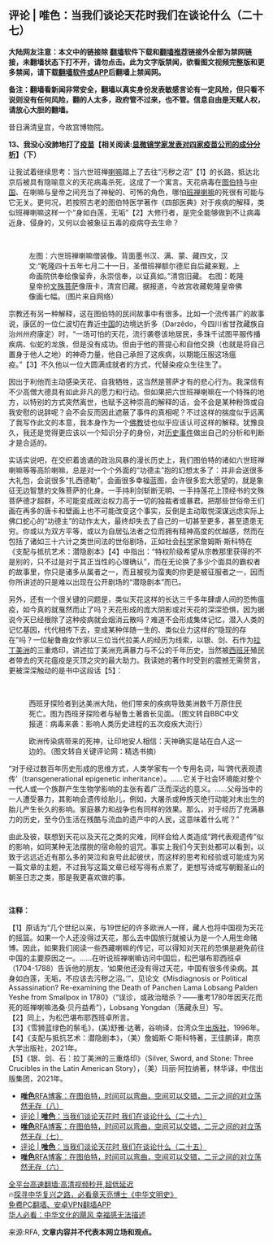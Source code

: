  <!-- 面包屑导航 --> <h2>评论 | 唯色：当我们谈论天花时我们在谈论什么（二十七）</h2> <p class="notice"><b>大陆网友注意：本文中的链接除 <a href="https://github.com/bannedbook/fanqiang" >翻墙</a>软件下载和<a href="https://github.com/killgcd/justmysocks/blob/master/README.md">翻墙推荐</a>链接外全部为禁网链接，未翻墙状态下打不开，请勿点击。此为文字版禁闻，欲看图文视频完整版和更多禁闻，请下载<a href="https://github.com/bannedbook/fanqiang">翻墙软件或APP</a>后翻墙上禁闻网。</p><p>备注：翻墙看新闻非常安全，翻墙以真实身份发表敏感言论有一定风险，但只看不说则没有任何风险，翻的人太多，政府管不过来，也不管。信息自由是天赋人权，请放心大胆的翻墙。</b></p>  <div class="entry"> <p>昔日满清皇宫，今故宫博物院。                 </p> <p><strong>13、我没心没肺地打了<span class='wp_keywordlink'><a href="https://www.bannedbook.org/bnews/topimagenews/20180408/925060.html" title="纪录片：恐怖的疫苗真相之谜" target="_blank">疫苗</a></span>【相关阅读:<a href='https://www.bannedbook.org/bnews/comments/20210902/1617622.html' target='_blank'>显微镜学家发表对四家疫苗公司的成分分析</a>】（下）</strong></p> <p>让我试着继续思考：当六世班禅<a href="https://www.bannedbook.org/bnews/tag/%e5%96%87%e5%98%9b/" class="st_tag internal_tag" rel="tag" title="标签 喇嘛 下的日志">喇嘛</a>踏上了去往“污秽之沼”【1】的长路，抵达北京后被具有隐喻意义的天花病毒杀死，这成了一个寓言。天花病毒在<a href="https://www.bannedbook.org/bnews/tag/%e5%9b%be%e4%bc%af%e7%89%b9/" class="st_tag internal_tag" rel="tag" title="标签 图伯特 下的日志">图伯特</a>与<span class='wp_keywordlink_affiliate'><a href="https://www.bannedbook.org/" title="中国" target="_blank">中国</a></span>、在喇嘛与皇帝之间充当了神秘的、可怖的角色，哪怕<a href="https://www.bannedbook.org/bnews/tag/%e7%8f%ad%e7%a6%85%e5%96%87%e5%98%9b/" class="st_tag internal_tag" rel="tag" title="标签 班禅喇嘛 下的日志">班禅喇嘛</a>的死很有可能与它无关。更何况，若按照古老的图伯特医学著作《四部医典》对于疾病的解释，类似班禅喇嘛这样一个“身如白莲，无垢”【2】大修行者，是完全能够做到不让病毒近身、侵身的，又何以会被象征五毒的疫病夺去生命？</p> <p> </p>  <p><figure> <figcaption>左图：六世班禅喇嘛僧装像。背面墨书汉、满、蒙、藏四文，汉文:“乾隆四十五年七月二十一日，圣僧班禅额尔德尼自后藏来觐，上命画院供奉绘像留弆，永崇信奉，以证真如。”清宫旧藏。  右图：乾隆皇帝扮<a href="https://www.bannedbook.org/bnews/tag/%E6%96%87%E6%AE%8A%E8%8F%A9%E8%90%A8/" class="st_tag internal_tag" rel="tag" title="标签 文殊菩萨 下的日志">文殊菩萨</a>像唐卡，清宫旧藏。据报道，今故宫收藏乾隆皇帝佛像画七幅。（图片来自网络）</figcaption></figure> </p> <p>宗教还有另一种解释，这在图伯特的民间故事中有很多。比如一个流传甚广的故事说，康区的一位仁波切在靠近<a href="https://www.bannedbook.org/bnews/tag/%E4%B8%AD%E5%9B%BD/" class="st_tag internal_tag" rel="tag" title="标签 中国 下的日志">中国</a>的边境达折多（Darzêdo，今四川省甘孜藏族自治州州府康定）时，“一场可怕的天花，流行袭卷该地居民，多珠千试图平服传播疾病、似蛇的龙族，但是没有成功。但由于他的菩提心和自他交换（也就是将自己置身于他人之地）的神奇力量，他自己承担了这疾病，以期能压服这场瘟疫。”【3】不久他以一位大圆满成就者的方式，代替染疫众生往生了。</p> <p>因出于利他而主动感染天花、自我牺牲，这当然是菩萨才有的悲心行为。我深信有不少高僧大德具有如此非凡的愿力和行动。但如果把六世班禅喇嘛在一个特殊的地方，以特别的方式突然离世，也赋予这种崇高的解释的话，会不会是某种粉饰或自我安慰的说辞呢？会不会反而因此遮蔽了事件的真相呢？不过这样的揣度似乎远离了我写作此文的本意，我本身作为一个<span class='wp_keywordlink'><a href="https://www.qi-gong.me/buddhism/" title="佛教" target="_blank">佛教</a></span>徒也似乎应该认可这样的解释。犹豫良久，我还是觉得更应该以一个知识分子的身份，对<span class='wp_keywordlink'><a href="https://www.bannedbook.org/forum33/" title="近代历史事件真相" target="_blank">历史事件</a></span>做出自己的分析和判断才是合适的。</p> <p>实话实说吧，在交织着诡谲的政治风暴的漫长历史上，我们图伯特的诸如六世班禅喇嘛等等高阶喇嘛，总是对一个个外面的“功德主”抱的幻想太多了：并非会送很多大礼包，会说很多“扎西德勒”，会画很多幸福蓝图，会许很多宏大愿望的，就是象征无边智慧的文殊菩萨的化身。一手持利剑斩断无明、一手持莲花上顶经书的文殊菩萨德才超群，不可能变成政治权力高于一切的独裁者或暴君。把那些世俗帝王们画在再多的唐卡和壁画上也不可能改变这个事实，反倒是主动取悦深谋远虑实际上佛口蛇心的“功德主”的动作太大，最终却失去了自己的一切甚至更多，甚至遗患无穷。你或以为双方平等，或以为自居弘法者之位而拥有精神高度的优越感，然而在包括了诸如三十六计之类世间法的世俗剧场，正如社会<span class='wp_keywordlink'><a href="https://www.bannedbook.org/forum11/topic309.html" title="禁片：“科学”的棍子" target="_blank">科学</a></span>家詹姆斯·斯科特在《支配与抵抗艺术：潜隐剧本》【4】中指出：“特权阶级希望从宗教那里获得的不是别的，只不过是对于其正当性的心理确认”，而在无论换了多少个面具的霸权者的故事里，你只是诸多从属者之一，而且被视为蛮夷的你更是被征服者之一，因而你所讲述的只是难以出现在公开剧场的“潜隐剧本”而已。</p>  <p>另外，还有一个很关键的问题是，类似天花这样的长达三千多年肆虐人间的恐怖瘟疫，如今真的就戛然而止了吗？天花形成的庞大阴影或对天花的深深恐惧，因为据说今天已经根除了这种疫病就会烟消云散吗？难道不会形成集体记忆，潜入人类的记忆基因，代代相传下去，变成某种伴随一生的、类似业力这样的“隐现的存在”吗？一位秘鲁裔女作家以三位当代拉美人的经历为线索，以银、剑、石作为<a href="https://www.bannedbook.org/bnews/tag/%E6%8B%89%E4%B8%81%E7%BE%8E%E6%B4%B2/" class="st_tag internal_tag" rel="tag" title="标签 拉丁美洲 下的日志">拉丁美洲</a>的三重烙印，讲述拉丁美洲充满暴力与不公的千年历史，当然被<a href="https://www.bannedbook.org/bnews/tag/%e8%a5%bf%e7%8f%ad%e7%89%99/" class="st_tag internal_tag" rel="tag" title="标签 西班牙 下的日志">西班牙</a>殖民者带去的天花瘟疫是灭顶之灾的最大助力。我读她的著作时受到的震撼无需赘言，更被深深触动的是书中这段话【5】：</p> <p> </p> <p><figure> <figcaption>西班牙探险者到达美洲大陆，他们带来的疾病导致美洲数千万原住民死亡。图为西班牙探险者与秘鲁土著酋长见面。（图文转自BBC中文报道：病毒来袭：影响人类历史进程的五次疫疾大流行）</figcaption></figure> </p> <p><figure> <figcaption>欧洲传染病带来的死神，让印地安人相信：天神确实是站在白人这一边的。（图文转自关键评论网：精选书摘）</figcaption></figure> </p>  <p>“对于经过数百年历史形成的思维方式，人类学家有一个专用名词，叫‘跨代表观遗传’（transgenerational epigenetic inheritance）。……它关于社会环境能对整个一代人或一个族群产生生物学影响的主张有着广泛而深远的意义。……父母当中的一人遭受暴力，其影响会遗传给胎儿，例如，大屠杀或种族灭绝行动能对未出生的胎儿产生长久的影响。家庭暴力和战争也有同样的效果。那么，对于经历了充满暴力的历史，至今仍生活在残酷与流血的遗产中的人民，这意味着什么呢？”</p> <p>由此及彼，联想到天花以及天花之类的灾难，同样会给人类造成“跨代表观遗传”似的影响，如同某种无法摆脱的宿命般的诅咒。事实上我们今天到处都可以看到，以致于远远近近有那么多的哭泣和哀号此起彼伏，而这样的思考和经验或可能成为另一篇文章的主题，不过我写这篇文章已经写得有点累了，更想写诗或写朝觐圣山的朝圣日志之类，那是我更喜欢做的事。</p> <p> </p> <p><strong>注释：</strong></p>  <p>【1】原话为“几个世纪以来，与19世纪的许多欧洲人一样，藏人也将中国视为天花的摇篮。如果一个人还没得过天花，那么去中国旅行就被认为是一个人用生命赌博。因此，如果我们阅读一些西藏喇嘛的传记，可以得知对天花的恐惧是避免前往中国的主要原因之一。……在听说班禅喇嘛访问中国后，松巴堪布耶西班卓（1704-1788）告诉他的朋友，‘如果他还没有得过天花，中国有很多传染病。其身如白莲，无垢，不应该去污秽之沼。’”，见论文《Misdiagnosis or Political Assassination? Re-examining the Death of Panchen Lama Lobsang Palden Yeshe from Smallpox in 1780》（“误诊，或政治暗杀？——重考1780年因天花而死的班禅喇嘛洛桑·贝丹益希”），Lobsang Yongdan（落藏永旦）写。<br />【2】同上，为松巴堪布耶西班卓所言。<br />【3】《雪狮蓝绿色的鬃毛》，(美)舒雅·达著，谷响译，台湾众生<a href="https://www.bannedbook.org/bnews/tag/%E5%87%BA%E7%89%88%E7%A4%BE/" class="st_tag internal_tag" rel="tag" title="标签 出版社 下的日志">出版社</a>，1996年。<br />【4】《支配与抵抗艺术：潜隐剧本》，（美）詹姆斯·C·斯科特著，王佳鹏译，南京大学出版社，2021年。<br />【5】《银、剑、石：拉丁美洲的三重烙印》（Silver, Sword, and Stone: Three Crucibles in the Latin American Story），（美）玛丽·阿拉纳著，林华译，中信出版集团，2021年。</p> <!--<div id="taboola-mid-1"></div>--><ul class='op-related-articles' title='相关阅读'> <li><a href='https://www.bannedbook.org/bnews/ssgc/20221117/1812821.html' target='_blank'><b>唯色</b>RFA博客：在图伯特，时间可以弯曲，空间可以交错，二元之间的对立荡然无存（八）</a></li> <li><a href='https://www.bannedbook.org/bnews/ssgc/20221112/1810108.html' target='_blank'>评论 | <b>唯色</b>：当我们谈论天花时 我们在谈论什么（二十六）</a></li> <li><a href='https://www.bannedbook.org/bnews/ssgc/20221104/1806774.html' target='_blank'><b>唯色</b>RFA博客：在图伯特，时间可以弯曲，空间可以交错，二元之间的对立荡然无存（七）</a></li> <li><a href='https://www.bannedbook.org/bnews/comments/20221028/1803112.html' target='_blank'>评论 | <b>唯色</b>：当我们谈论天花时 我们在谈论什么（二十五）</a></li> <li><a href='https://www.bannedbook.org/bnews/ssgc/20221022/1800253.html' target='_blank'><b>唯色</b>RFA博客：在图伯特，时间可以弯曲，空间可以交错，二元之间的对立荡然无存（六）</a></li> </ul> <p class="texttj"> <a href="https://github.com/bannedbook/fanqiang/wiki/V2ray%E6%9C%BA%E5%9C%BA" target="_blank">全平台高速翻墙:高清视频秒开,超低延迟</a><br/> 🔥<a href="https://www.bannedbook.org/bnews/comments/20220808/1768773.html" target="_blank">探寻中华复兴之路，必看章天亮博士《中华文明史》</a><br/> <a href="https://github.com/bannedbook/fanqiang/wiki/%E7%A6%81%E9%97%BB%E7%BD%91%E5%AE%89%E5%8D%93%E7%BF%BB%E5%A2%99%E6%96%B0%E9%97%BBAPP" target="_blank">免费PC翻墙、安卓VPN翻墙APP</a><br/> <a href="https://www.bannedbook.org/bnews/comments/20220220/1694796.html" target="_blank">华人必看：中华文化的飓风 幸福感无法描述</a><br/> </p><p>来源:RFA, <strong>文章内容并不代表本网立场和观点。</strong></p><a name='sharetosocial'></a> <div style="margin-bottom:5px;padding-bottom:5px;clear:both"> <div id="archive-pix-1" class="banner-ads"> <!-- AuctionX Display platform tag START --> <div id="27602x728x90x621x_ADSLOT1" clicktrack="%%CLICK_URL_ESC%%"></div>  <!-- AuctionX Display platform tag END --> </div> <div id="archive-pix-2" class="banner-ads"> <!-- AuctionX Display platform tag START --> <div id="27556x300x250x621x_ADSLOT1" clicktrack="%%CLICK_URL_ESC%%" style="margin:0 auto;text-align:center"></div>  <!-- AuctionX Display platform tag END --> </div> </div>  <div id="archive-pix-1" class="banner-ads"> <!-- AuctionX Display platform tag START --> <div id="27603x728x90x621x_ADSLOT1" clicktrack="%%CLICK_URL_ESC%%"></div>  <!-- AuctionX Display platform tag END --> </div> </div><!--END ENTRY--> 